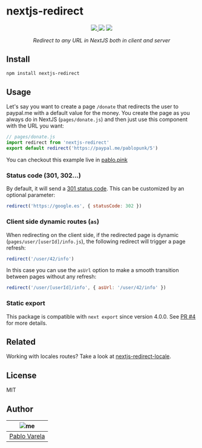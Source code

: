 # nextjs-redirect

<p align="center">
  <a href="https://github.com/pablopunk/miny"><img src="https://img.shields.io/badge/made_with-miny-1eced8.svg" /> </a>
  <a href="https://www.npmjs.com/package/nextjs-redirect"><img src="https://img.shields.io/npm/dm/nextjs-redirect.svg?color=6c5ce7" /></a>
  <a href="https://packagephobia.now.sh/result?p=nextjs-redirect"><img src="https://packagephobia.now.sh/badge?p=nextjs-redirect"/></a>
</p>

<p align="center">
  <i>Redirect to any URL in NextJS both in client and server</i>
</p>

## Install

```sh
npm install nextjs-redirect
```

## Usage

Let's say you want to create a page `/donate` that redirects the user to paypal.me with a default value for the money. You create the page as you always do in NextJS (`pages/donate.js`) and then just use this component with the URL you want:

```js
// pages/donate.js
import redirect from 'nextjs-redirect'
export default redirect('https://paypal.me/pablopunk/5')
```

You can checkout this example live in [pablo.pink](https://pablo.pink)

### Status code (301, 302...)

By default, it will send a [301 status code](https://en.wikipedia.org/wiki/List_of_HTTP_status_codes#3xx_Redirection). This can be customized by an optional parameter:

```js
redirect('https://google.es', { statusCode: 302 })
```

### Client side dynamic routes (`as`)

When redirecting on the client side, if the redirected page is dynamic (`pages/user/[userId]/info.js`), the following redirect will trigger a page refresh:

```js
redirect('/user/42/info')
```

In this case you can use the `asUrl` option to make a smooth transition between pages without any refresh:

```js
redirect('/user/[userId]/info', { asUrl: '/user/42/info' })
```

### Static export

This package is compatible with `next export` since version 4.0.0. See [PR #4](https://github.com/pablopunk/nextjs-redirect/pull/4) for more details.

## Related

Working with locales routes? Take a look at [nextjs-redirect-locale](https://github.com/pablopunk/nextjs-redirect-locale).

## License

MIT

## Author

| ![me](https://gravatar.com/avatar/fa50aeff0ddd6e63273a068b04353d9d?size=100) |
| ---------------------------------------------------------------------------- |
| [Pablo Varela](https://pablo.pìnk)                                           |
